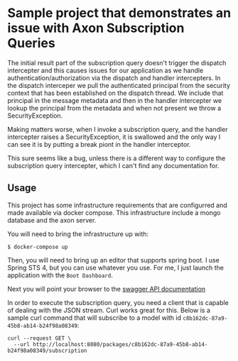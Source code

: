 # Sample project that demonstrates an issue with Axon Subscription Queries

The initial result part of the subscription query doesn't trigger the dispatch intercepter and this causes issues for
our application as we handle authentication/authorization via the dispatch and handler intercepters. In the dispatch
interceper we pull the authenticated principal from the security context that has been established on the dispatch
thread. We include that principal in the message metadata and then in the handler intercepter we lookup the principal
from the metadata and when not present we throw a SecurityException.

Making matters worse, when I invoke a subscription query, and the handler intercepter raises a SecurityException, it is
swallowed and the only way I can see it is by putting a break piont in the handler interceptor.

This sure seems like a bug, unless there is a different way to configure the subscription query intercepter, which I
can't find any documentation for.

## Usage

This project has some infrastructure requirements that are configurred and made available via docker compose. This
infrastructure include a mongo database and the axon server. 

You will need to bring the infrastructure up with:

```
$ docker-compose up
```

Then, you will need to bring up an editor that supports spring boot. I use Spring STS 4, but you can use whatever you
use. For me, I just launch the application with the `Boot Dashboard`. 

Next you will point your browser to the [swagger API documentation](http://localhost:8080/swagger-ui.html)

In order to execute the subscription query, you need a client that is capable of dealing with the JSON stream. Curl
works great for this. Below is a sample curl command that will subscribe to a model with id `c8b162dc-87a9-45b8-ab14-b24f98a08349`:

```
curl --request GET \
  --url http://localhost:8080/packages/c8b162dc-87a9-45b8-ab14-b24f98a08349/subscription
```
